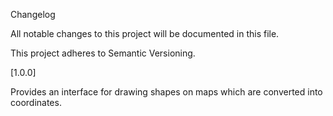 Changelog

All notable changes to this project will be documented in this file.

This project adheres to Semantic Versioning.

[1.0.0]

Provides an interface for drawing shapes on maps which are converted into coordinates. 